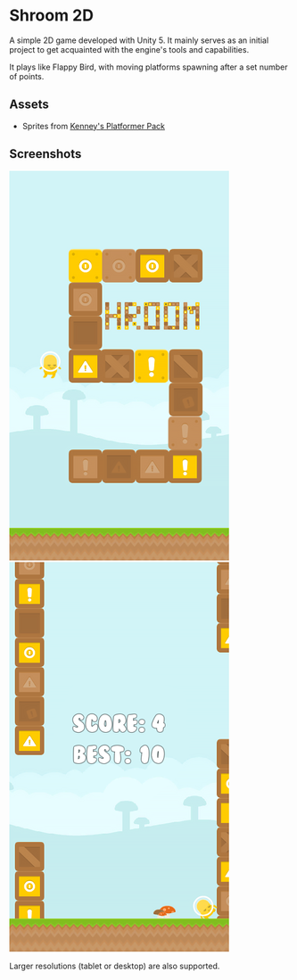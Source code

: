 # Shroom 2D

A simple 2D game developed with Unity 5. It mainly serves as an initial project to get acquainted with the engine's tools and capabilities. 

It plays like Flappy Bird, with moving platforms spawning after a set number of points.

## Assets

- Sprites from [Kenney's Platformer Pack](http://kenney.nl/assets)

## Screenshots

![screenshot](Docs/screen1.png) ![screenshot](Docs/screen2.png)

Larger resolutions (tablet or desktop) are also supported.
